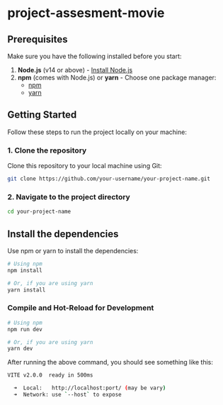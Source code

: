 # project-assesment-movie
## Prerequisites

Make sure you have the following installed before you start:

1. **Node.js** (v14 or above) - [Install Node.js](https://nodejs.org/)
2. **npm** (comes with Node.js) or **yarn** - Choose one package manager:
   - [npm](https://www.npmjs.com/get-npm)
   - [yarn](https://yarnpkg.com/getting-started)

## Getting Started

Follow these steps to run the project locally on your machine:
### 1. Clone the repository
Clone this repository to your local machine using Git:
```bash
git clone https://github.com/your-username/your-project-name.git
```
### 2. Navigate to the project directory
```bash
cd your-project-name
```
##  Install the dependencies
Use npm or yarn to install the dependencies:
```bash
# Using npm
npm install

# Or, if you are using yarn
yarn install
```

### Compile and Hot-Reload for Development

```bash
# Using npm
npm run dev

# Or, if you are using yarn
yarn dev

```
After running the above command, you should see something like this:
```bash
VITE v2.0.0  ready in 500ms

  ➜  Local:   http://localhost:port/ (may be vary)
  ➜  Network: use `--host` to expose
```
